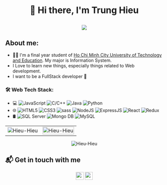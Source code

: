 
<!--
**Hieu-Hieu/Hieu-Hieu** is a ✨ _special_ ✨ repository because its `README.md` (this file) appears on your GitHub profile.
### Hi there 👋
Here are some ideas to get you started:

- 🔭 I’m currently working on ...
- 🌱 I’m currently learning ...
- 👯 I’m looking to collaborate on ...
- 🤔 I’m looking for help with ...
- 💬 Ask me about ...
- 📫 How to reach me: ...
- 😄 Pronouns: ...
- ⚡ Fun fact: ...
-->
<h1 align="center">👋 Hi there, I'm Trung Hieu</h1>
<h2 align="center"><img src="https://readme-typing-svg.herokuapp.com?color=aebd38&lines=Welcome+To+My+Github!!!" /></h2>

## About me:
- :man_student: I'm a final year student of <a href="https://hcmute.edu.vn">Ho Chi Minh City University of Technology and Education</a>. My major is Information System.
- I Love to learn new things, especially things related to Web development.
- I want to be a FullStack developer :muscle:
<!-- <h3 align="left">Connect with me:</h3>
<div align="left">
  <a href="https://www.linkedin.com/in/jigar-sable/"><img alt="LinkedIn" src="https://img.shields.io/badge/linkedin-%230077B5.svg?style=for-the-badge&logo=linkedin&logoColor=white"/></a>
  <a href="mailto:jigarsable21@gmail.com"><img alt="Gmail" src="https://img.shields.io/badge/Gmail-D14836?style=for-the-badge&logo=gmail&logoColor=white"/></a>
   <a href="https://www.instagram.com/jigarsable.dev"><img alt="Instagram" src="https://img.shields.io/badge/Instagram-E4405F?style=for-the-badge&logo=instagram&logoColor=white"/></a>
  <a href="https://t.me/lifecode5"><img alt="Telegram" src="https://img.shields.io/badge/Telegram-2CA5E0?style=for-the-badge&logo=telegram&logoColor=white" /></a>
</div> -->

### 🛠 Web Tech Stack:
- 💻 <img alt="JavaScript" src="https://img.shields.io/badge/javascript-%23323330.svg?style=flat&logo=javascript&logoColor=%23F7DF1E"/> <img alt="C/C++" src="https://img.shields.io/badge/-C%2FC%2B%2B-00599c?style=flat&logo=c%2B%2B&logoWidth=20&&logoColor=fff"/> <img alt="Java" src="https://img.shields.io/badge/java-%23323330.svg?style=flat&logo=java&logoColor=%23F7DF1E"/> <img alt="Python" src="https://img.shields.io/badge/-Python-3776ab?style=flat&logo=python&logoWidth=20&&logoColor=fff"/>
- 🌐   <img alt="HTML5" src="https://img.shields.io/badge/html5-%23E34F26.svg?style=flat&logo=html5&logoColor=white&logoWidth=20"/> <img alt="CSS3" src="https://img.shields.io/badge/css3-%231572B6.svg?style=flat&logo=css3&logoColor=white&logoWidth=20"/> <img alt="sass" src="https://img.shields.io/badge/Sass-CC6699?style=flat&logo=sass&logoColor=white"/> <img alt="NodeJS" src="https://img.shields.io/badge/node.js-%2343853D.svg?style=flat&logo=node-dot-js&logoColor=white"/> <img alt="ExpressJS" src="https://img.shields.io/badge/Express.js-000000?style=flat&logo=express&logoColor=white"/> <img alt="React" src="https://img.shields.io/badge/react-%2320232a.svg?style=flat&logo=react&logoColor=%2361DAFB"/> <img alt="Redux" src="https://img.shields.io/badge/Redux-593D88?style=flat&logo=redux&logoColor=white"/>
- 🛢 <img alt="SQL Server" src="https://img.shields.io/badge/-SQL%20Server-CC2927?style=flat&logo=microsoft-sql-server&logoWidth=20&&logoColor=fff"/> <img alt="Mongo DB" src="https://img.shields.io/badge/-Mongo%20DB-47A248?style=flat&logo=mongodb&logoWidth=20&&logoColor=fff"/>  <img alt="MySQL" src="https://img.shields.io/badge/-MySQL-4479A1?style=flat&logo=mysql&logoWidth=20&&logoColor=fff"/>

<table>
  <tr>
    <td><img src="https://github-readme-stats.vercel.app/api?username=Hieu-Hieu&show_icons=true&theme=dark&locale=en" alt="Hieu-Hieu" /></td>
<!--     <td><img src="https://github-readme-stats.vercel.app/api/top-langs?username=Hieu-Hieu&show_icons=true&include_all_commits=true&theme=dark&locale=en&count_private=true&layout=compact" alt="Hieu-Hieu" /></td>
  </tr> -->
     <td>
       <img src="https://github-readme-stats.vercel.app/api/top-langs/?username=Hieu-Hieu&bg_color=FFFFFF00&text_color=179fa3&layout=compact&hide=CSS&langs_count=12" alt="Hieu-Hieu" width="100%"/>
    </td>
  </tr>
</table>

<div align="center">
<p><img align="center" src="https://github-readme-streak-stats.herokuapp.com/?user=Hieu-Hieu&theme=dark" alt="Hieu-Hieu" /></p>
  </div>
  
  ## 📬 Get in touch with me

<p align="center">
  <a href="http://facebook.com/profile.php?id=100012183550628" alt="Facebook">
    <img src="https://img.shields.io/badge/-Facebook-1877f2?style=flat&logo=facebook&logoWidth=20&&logoColor=fff" height="25" /></a>
  <a href="mailto:coffeenguyen1611@gmail.com" alt="Gmail">
    <img src="https://img.shields.io/badge/coffeenguyen1611@gmail.com-Email-ea4335?style=flat&logo=gmail&logoWidth=20&&logoColor=fff" height="25" /></a>
</p>

